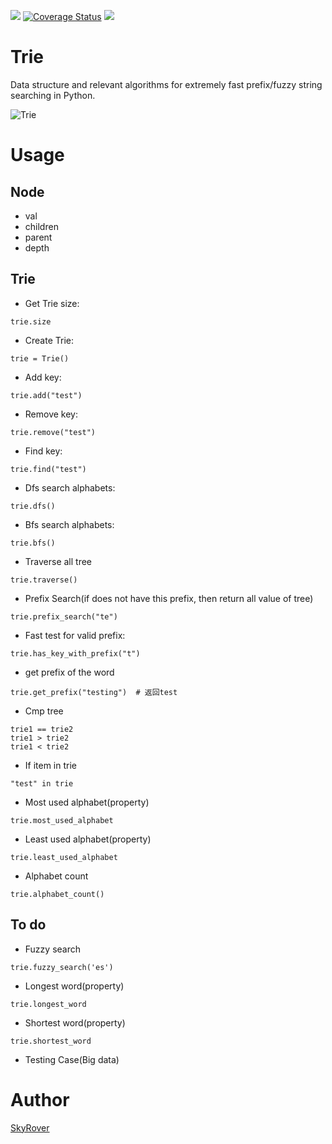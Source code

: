 ![](https://img.shields.io/badge/Python-3.5-green.svg)
[![Coverage Status](https://coveralls.io/repos/github/Microndgt/trie/badge.svg?branch=master)](https://coveralls.io/github/Microndgt/trie?branch=master)
![](https://travis-ci.org/Microndgt/trie.svg?branch=master)

Trie
====

Data structure and relevant algorithms for extremely fast prefix/fuzzy string searching in Python.

![Trie](http://7xq6lu.com1.z0.glb.clouddn.com/trie.png)

Usage
=====

Node
----

- val
- children
- parent
- depth

Trie
----

- Get Trie size:

```
trie.size
```

- Create Trie:

```
trie = Trie()
```

- Add key:

```
trie.add("test")
```

- Remove key:

```
trie.remove("test")
```

- Find key:

```
trie.find("test")
```

- Dfs search alphabets:

```
trie.dfs()
```

- Bfs search alphabets:

```
trie.bfs()
```

- Traverse all tree

```
trie.traverse()
```

- Prefix Search(if does not have this prefix, then return all value of tree)

```
trie.prefix_search("te")
```

- Fast test for valid prefix:

```
trie.has_key_with_prefix("t")
```

- get prefix of the word

```
trie.get_prefix("testing")  # 返回test
```

- Cmp tree

```
trie1 == trie2
trie1 > trie2
trie1 < trie2
```

- If item in trie

```
"test" in trie
```

- Most used alphabet(property)

```
trie.most_used_alphabet
```

- Least used alphabet(property)

```
trie.least_used_alphabet
```

- Alphabet count

```
trie.alphabet_count()
```

To do
-----

- Fuzzy search

```
trie.fuzzy_search('es')
```

- Longest word(property)

```
trie.longest_word
```

- Shortest word(property)

```
trie.shortest_word
```

- Testing Case(Big data)

Author
======

[SkyRover](http://skyrover.me)

